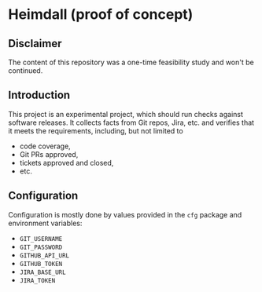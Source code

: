 # Heimdall (proof of concept)

## Disclaimer

The content of this repository was a one-time feasibility study and won't be continued.

## Introduction

This project is an experimental project, which should run checks against software releases.
It collects facts from Git repos, Jira, etc. and verifies that it meets the requirements, including, but not limited to

* code coverage,
* Git PRs approved, 
* tickets approved and closed,
* etc.

## Configuration

Configuration is mostly done by values provided in the `cfg` package and environment variables:

* `GIT_USERNAME`
* `GIT_PASSWORD`
* `GITHUB_API_URL`
* `GITHUB_TOKEN`
* `JIRA_BASE_URL`
* `JIRA_TOKEN`
